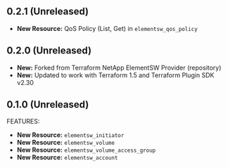 ## 0.2.1 (Unreleased)

* **New Resource:** QoS Policy (List, Get) in `elementsw_qos_policy`

## 0.2.0 (Unreleased)

* **New:** Forked from Terraform NetApp ElementSW Provider (repository)
* **New:** Updated to work with Terraform 1.5 and Terraform Plugin SDK v2.30

## 0.1.0 (Unreleased)

FEATURES:

* **New Resource:** `elementsw_initiator`
* **New Resource:** `elementsw_volume`
* **New Resource:** `elementsw_volume_access_group`
* **New Resource:** `elementsw_account`
